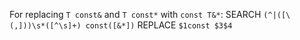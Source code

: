 For replacing `T const&` and `T const*` with `const T&*`:
SEARCH `(^|([\(,]))\s*([^\s]+) const([&*])`
REPLACE `$1const $3$4`
